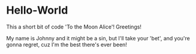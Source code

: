 # Hello-World
This a short bit of code 'To the Moon Alice'!
Greetings!

My name is Johnny and it might be a sin, but I'll take your 'bet', and you're gonna regret, cuz I'm the best there's ever been!
